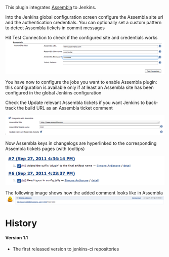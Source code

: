 
This plugin integrates [Assembla](http://www.assembla.com/) to Jenkins.

  
  
  
Into the Jenkins global configuration screen configure the Assembla site
url and the authentication credentials. You can optionally set a custom
pattern to detect Assembla tickets in commit messages

Hit Test Connection to check if the configured site and credentials
works
![](docs/images/Screen_Shot_2011-10-06_at_12.22.31_PM.png)  
  
  
You have now to configure the jobs you want to enable Assembla plugin:
this configuration is available only if at least an Assembla site has
been configured in the global Jenkins configuration

Check the Update relevant Assembla tickets if you want Jenkins to
back-track the build URL as an Assembla ticket comment

![](docs/images/Screen_Shot_2011-10-06_at_12.58.17_PM.png)  
  
  
Now Assembla keys in changelogs are hyperlinked to the corresponding
Assembla tickets pages (with tooltips)

![](docs/images/Screen_Shot_2011-10-06_at_12.57.11_PM.png)  
  
The following image shows how the added comment looks like in Assembla
![](docs/images/Screen_Shot_2011-10-07_at_10.41.58_AM.png)  
  
  

# History

#### Version 1.1

-   The first released version to jenkins-ci repositories
